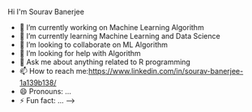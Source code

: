  Hi I'm  Sourav Banerjee


- 🔭 I’m currently working on Machine Learning Algorithm
- 🌱 I’m currently learning Machine Learning and Data Science
- 👯 I’m looking to collaborate on ML Algorithm
- 🤔 I’m looking for help with Algorithm
- 💬 Ask me about anything related to R programming 
- 📫 How to reach me:https://www.linkedin.com/in/sourav-banerjee-1a139b138/ 
- 😄 Pronouns: ...
- ⚡ Fun fact: ...
-->
